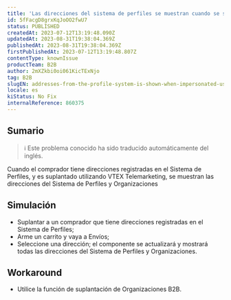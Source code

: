 ```yaml
---
title: 'Las direcciones del sistema de perfiles se muestran cuando se suplanta la identidad mediante VTEX Telemarketing'
id: 5fFacgD8grxKqJoOO2fwU7
status: PUBLISHED
createdAt: 2023-07-12T13:19:48.090Z
updatedAt: 2023-08-31T19:38:04.369Z
publishedAt: 2023-08-31T19:38:04.369Z
firstPublishedAt: 2023-07-12T13:19:48.807Z
contentType: knownIssue
productTeam: B2B
author: 2mXZkbi0oi061KicTExNjo
tag: B2B
slugEN: addresses-from-the-profile-system-is-shown-when-impersonated-using-vtex-telemarketing
locale: es
kiStatus: No Fix
internalReference: 860375
---
```


## Sumario

>ℹ️ Este problema conocido ha sido traducido automáticamente del inglés.


Cuando el comprador tiene direcciones registradas en el Sistema de Perfiles, y es suplantado utilizando VTEX Telemarketing, se muestran las direcciones del Sistema de Perfiles y Organizaciones


##

## Simulación



- Suplantar a un comprador que tiene direcciones registradas en el Sistema de Perfiles;
- Arme un carrito y vaya a Envíos;
- Seleccione una dirección; el componente se actualizará y mostrará todas las direcciones del Sistema de Perfiles y Organizaciones.



## Workaround



- Utilice la función de suplantación de Organizaciones B2B.



